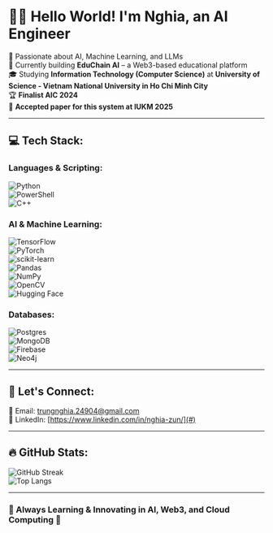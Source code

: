 # 👋🏼 Hello World! I'm Nghia, an AI Engineer  
🧠 Passionate about AI, Machine Learning, and LLMs  
🛜 Currently building **EduChain AI** – a Web3-based educational platform  
🎓 Studying **Information Technology (Computer Science)** at **University of Science - Vietnam National University in Ho Chi Minh City**  
🏆 **Finalist AIC 2024**  
📄 **Accepted paper for this system at IUKM 2025** 

---

## 💻 Tech Stack:
### **Languages & Scripting:**
![Python](https://img.shields.io/badge/python-%2314354C.svg?style=for-the-badge&logo=python&logoColor=white)  
![PowerShell](https://img.shields.io/badge/PowerShell-%235391FE.svg?style=for-the-badge&logo=powershell&logoColor=white)  
![C++](https://img.shields.io/badge/c++-%2300599C.svg?style=for-the-badge&logo=c%2B%2B&logoColor=white)

### **AI & Machine Learning:**
![TensorFlow](https://img.shields.io/badge/TensorFlow-%23FF6F00.svg?style=for-the-badge&logo=tensorflow&logoColor=white)  
![PyTorch](https://img.shields.io/badge/PyTorch-%23EE4C2C.svg?style=for-the-badge&logo=pytorch&logoColor=white)  
![scikit-learn](https://img.shields.io/badge/scikit--learn-%23F7931E.svg?style=for-the-badge&logo=scikit-learn&logoColor=white)  
![Pandas](https://img.shields.io/badge/Pandas-%23150458.svg?style=for-the-badge&logo=pandas&logoColor=white)  
![NumPy](https://img.shields.io/badge/Numpy-%23013243.svg?style=for-the-badge&logo=numpy&logoColor=white)  
![OpenCV](https://img.shields.io/badge/OpenCV-%235C3EE8.svg?style=for-the-badge&logo=opencv&logoColor=white)  
![Hugging Face](https://img.shields.io/badge/Hugging%20Face-%23FFCC00.svg?style=for-the-badge&logo=huggingface&logoColor=black)  

### **Databases:**
![Postgres](https://img.shields.io/badge/postgres-%23316192.svg?style=for-the-badge&logo=postgresql&logoColor=white)  
![MongoDB](https://img.shields.io/badge/MongoDB-%234ea94b.svg?style=for-the-badge&logo=mongodb&logoColor=white)  
![Firebase](https://img.shields.io/badge/Firebase-039BE5?style=for-the-badge&logo=Firebase&logoColor=white)  
![Neo4j](https://img.shields.io/badge/Neo4j-%2300A3D7.svg?style=for-the-badge&logo=neo4j&logoColor=white)

---

## 📢 Let's Connect:
📧 Email: trungnghia.24904@gmail.com  
💼 LinkedIn: [https://www.linkedin.com/in/nghia-zun/](#)  

---

## 🔥 GitHub Stats:
![GitHub Streak](https://github-readme-streak-stats.herokuapp.com/?user=NghiaZun&theme=dark&cache_seconds=1800)  
![Top Langs](https://github-readme-stats.vercel.app/api/top-langs/?username=NghiaZun&layout=compact&theme=dark)  

---

### 🚀 Always Learning & Innovating in AI, Web3, and Cloud Computing 🚀  
